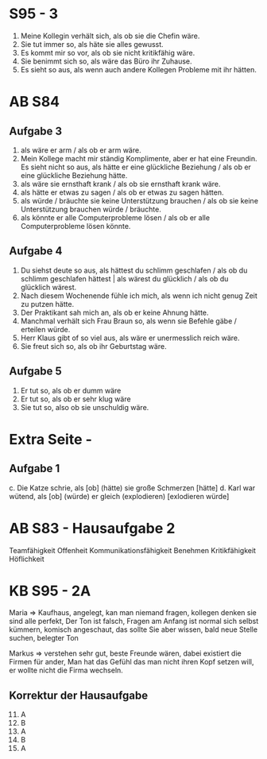 # S95 - 3

1. Meine Kollegin verhält sich, als ob sie die Chefin wäre.
2. Sie tut immer so, als häte sie alles gewusst.
3. Es kommt mir so vor, als ob sie nicht kritikfähig wäre.
4. Sie benimmt sich so, als wäre das Büro ihr Zuhause.
5. Es sieht so aus, als wenn auch andere Kollegen Probleme mit ihr hätten.

# AB S84

## Aufgabe 3

1. als wäre er arm / als ob er arm wäre.
2. Mein Kollege macht mir ständig Komplimente, aber er hat eine Freundin. Es sieht nicht so aus, als hätte er eine glückliche Beziehung / als ob er eine glückliche Beziehung hätte.
3. als wäre sie ernsthaft krank / als ob sie ernsthaft krank wäre.
4. als hätte er etwas zu sagen / als ob er etwas zu sagen hätten.
5. als würde / bräuchte sie keine Unterstützung brauchen / als ob sie keine Unterstützung brauchen würde / bräuchte.
6. als könnte er alle Computerprobleme lösen / als ob er alle Computerprobleme lösen könnte.

## Aufgabe 4

1. Du siehst deute so aus, als hättest du schlimm geschlafen / als ob du schlimm geschlafen hättest | als wärest du glücklich / als ob du glücklich wärest.
2. Nach diesem Wochenende fühle ich mich, als wenn ich nicht genug Zeit zu putzen hätte.
3. Der Praktikant sah mich an, als ob er keine Ahnung hätte.
4. Manchmal verhält sich Frau Braun so, als wenn sie Befehle gäbe / erteilen würde.
5. Herr Klaus gibt of so viel aus, als wäre er unermesslich reich wäre.
6. Sie freut sich so, als ob ihr Geburtstag wäre.

## Aufgabe 5

1. Er tut so, als ob er dumm wäre
2. Er tut so, als ob er sehr klug wäre
3. Sie tut so, also ob sie unschuldig wäre.

# Extra Seite - 

## Aufgabe 1

c. Die Katze schrie, als [ob] (hätte) sie große Schmerzen [hätte]
d. Karl war wütend, als [ob] (würde) er gleich (explodieren) [exlodieren würde]

# AB S83 - Hausaufgabe 2

Teamfähigkeit
Offenheit
Kommunikationsfähigkeit
Benehmen
Kritikfähigkeit
Höflichkeit

# KB S95 - 2A

Maria => 
Kaufhaus, angelegt, kan man niemand fragen, kollegen denken sie sind alle perfekt, Der Ton ist falsch, Fragen am Anfang ist normal
sich selbst kümmern, komisch angeschaut, das sollte Sie aber wissen, bald neue Stelle suchen, belegter Ton

Markus => 
verstehen sehr gut, beste Freunde wären, dabei existiert die Firmen für ander, Man hat das Gefühl das man nicht ihren Kopf setzen will, er wollte nicht die Firma wechseln.

## Korrektur der Hausaufgabe
11. A
12. B
13. A
14. B
15. A
